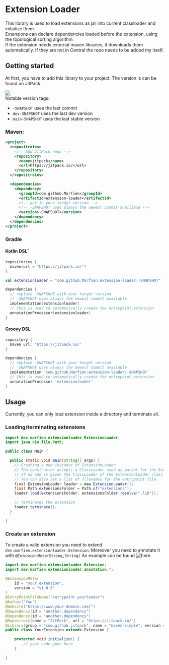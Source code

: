 Extension Loader
===
This library is used to load extensions as jar into current classloader and initialize them. \
Extensions can declare dependencies loaded before the extension, using the topological sorting algorithm. \
If the extension needs external maven libraries, it downloads them automatically. If they are not in Central the repo needs to be added my itself.

## Getting started
At first, you have to add this library to your project.
The version is can be found on JitPack.

[![](https://jitpack.io/v/Marfien/extension-loader.svg)](https://jitpack.io/#Marfien/extension-loader) \
Notable version tags:
- `-SNAPSHOT` uses the last commit
- `dev-SNAPSHOT` uses the last dev version
- `main-SNAPSHOT` uses the last stable version

### Maven:
```xml
<project>
  <repositroies>
    <!-- Add JitPack repo -->
    <repository>
      <name>jitpack</name>
      <url>https://jitpack.io/</url>
    </repository>
  </repositroies>

  <dependencies>
    <dependency>
      <groupId>com.github.Marfien</groupId>
      <artifactId>extension-loader</artifactId>
      <!-- put in your target version -->
      <!-- -SNAPSHOT uses always the newest commit available -->
      <version>-SNAPSHOT</version>
    </dependency>
  </dependencies>
</project>
```

### Gradle

#### Kotlin DSL˚
```kotlin
repositories {
  maven(url = "https://jitpack.io/")
}

val extensionloader = "com.github.Marfien:extension-loader:-SNAPSHOT"

dependencies {
  // replace -SNAPSHOT with your target version
  // -SNAPSHOT uses always the newest commit available
  implementation(extensionloader)
  // this is used to automatically create the entrypoint.extension
  annotationProcessor(extensionloader)
}
```

#### Groovy DSL
```groovy
repository {
  maven url: 'https://jitpack.io/'
}

dependencies {
  // replace -SNAPSHOT with your target version
  // -SNAPSHOT uses always the newest commit available
  implementation 'com.github.Marfien:extension-loader:-SNAPSHOT'
  // this is used to automatically create the entrypoint.extension
  annotationProcessor 'extensionloader'
}
```

## Usage
Currently, you can only load extension inside a directory and terminate all.

### Loading/terminating extensions

```java
import dev.marfien.extensionloader.ExtensionLoader;
import java.nio.file.Path;

public class Main {

  public static void main(String[] args) {
    // Creating a new instance of ExtensionLoader
    // The constructor accepts a ClassLoader used as parent for the ExtensionClassLoader
    // If no one is given the ClassLoader of the ExtensionLoader class is used
    // You can also set a list of filenames for the entrypoint file
    final ExtensionLoader loader = new ExtensionLoader();
    final Path extensionsFolder = Path.of("extensions");
    loader.load(extensionsFolder, extensionsFolder.resolve(".lib"));

    // Terminates the extension
    loader.terminate();
  }

}
```

### Create an extension
To create a valid extension you need to extend `dev.marfien.extensionloader.Extension`.
Moreover you need to annotate it with `@ExtensionMeta(String,String)`
An example can be found ![here](../sample-extension).
```java
import dev.marfien.extensionloader.Extension;
import dev.marfien.extensionloader.annotation.*;

@ExtensionMeta(
    id = "your.extension",
    version = "v1.0.0"
)
@EntryPointFileName("entrypoint.yourloader")
@Author("You")
@Website("https://www.your-domain.com/")
@Dependency(id = "another.dependency")
@Dependency(id = "another.dependency")
@Repository(name = "JitPack", url = "https://jitpack.io/")
@Library(group = "com.github.jitpack", name = "maven-simple", version = "1.1")
public class YourExtension extends Extension {

    protected void initialize() {
        // your code goes here
    }

}
```
